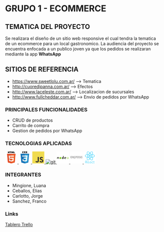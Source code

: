 # GRUPO 1 - ECOMMERCE
  
## TEMATICA DEL PROYECTO

Se realizara el diseño de un sitio web responsive el cual tendra la tematica de un ecommerce para un local gastronomico. La audiencia del proyecto se encuentra enfocada a un publico joven ya que los pedidos se realizaran mediante la app **WhatsApp**

## SITIOS DE REFERENCIA
- https://www.sweetlolu.com.ar/ --> Tematica
- http://cuoredipanna.com.ar/ --> Efectos
- http://www.laceleste.com.ar/ --> Localizacion de sucursales
- http://www.fullcheddar.com.ar/ --> Envio de pedidos por WhatsApp

### PRINCIPALES FUNCIONALIDADES

- CRUD de productos
- Carrito de compra
- Gestion de pedidos por WhatsApp

### TECNOLOGIAS APLICADAS
<p align="left"> <a href="https://www.w3.org/html/" target="_blank"> <img src="https://raw.githubusercontent.com/devicons/devicon/master/icons/html5/html5-original-wordmark.svg" alt="html5" width="40" height="40"/> </a>
<a href="https://www.w3schools.com/css/" target="_blank"> <img src="https://raw.githubusercontent.com/devicons/devicon/master/icons/css3/css3-original-wordmark.svg" alt="css3" width="40" height="40"/> </a>
<a href="https://developer.mozilla.org/en-US/docs/Web/JavaScript" target="_blank"> <img src="https://raw.githubusercontent.com/devicons/devicon/master/icons/javascript/javascript-original.svg" alt="javascript" width="40" height="40"/> </a>
<a href="https://git-scm.com/" target="_blank"> <img src="https://www.vectorlogo.zone/logos/git-scm/git-scm-icon.svg" alt="git" width="40" height="40"/> </a>
<a href="https://nodejs.org" target="_blank"> <img src="https://raw.githubusercontent.com/devicons/devicon/master/icons/nodejs/nodejs-original-wordmark.svg" alt="nodejs" width="40" height="40"/> </a> 
<a href="https://expressjs.com" target="_blank"> <img src="https://raw.githubusercontent.com/devicons/devicon/master/icons/express/express-original-wordmark.svg" alt="express" width="40" height="40"/> </a>
<a href="https://reactjs.org/" target="_blank"> <img src="https://raw.githubusercontent.com/devicons/devicon/master/icons/react/react-original-wordmark.svg" alt="react" width="40" height="40"/> </a>
</p>

### INTEGRANTES
- Mingione, Luana
- Ceballos, Elias
- Carlotto, Jorge
- Sanchez, Franco

### Links
<a href="https://trello.com/b/tLtKuQfP/grupo-1-dh" target="_blank">Tablero Trello</a>

